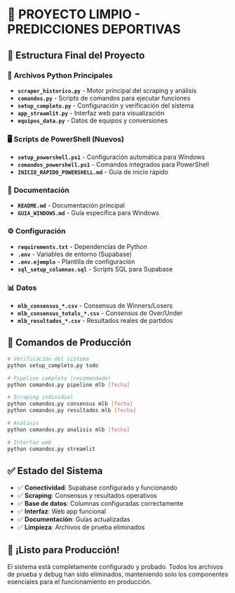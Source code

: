 # 🎯 PROYECTO LIMPIO - PREDICCIONES DEPORTIVAS

## 📂 Estructura Final del Proyecto

### 🐍 **Archivos Python Principales**
- **`scraper_historico.py`** - Motor principal del scraping y análisis
- **`comandos.py`** - Scripts de comandos para ejecutar funciones
- **`setup_completo.py`** - Configuración y verificación del sistema
- **`app_streamlit.py`** - Interfaz web para visualización
- **`equipos_data.py`** - Datos de equipos y conversiones

### 🖥️ **Scripts de PowerShell (Nuevos)**
- **`setup_powershell.ps1`** - Configuración automática para Windows
- **`comandos_powershell.ps1`** - Comandos integrados para PowerShell
- **`INICIO_RAPIDO_POWERSHELL.md`** - Guía de inicio rápido

### 📄 **Documentación**
- **`README.md`** - Documentación principal
- **`GUIA_WINDOWS.md`** - Guía específica para Windows

### ⚙️ **Configuración**
- **`requirements.txt`** - Dependencias de Python
- **`.env`** - Variables de entorno (Supabase)
- **`.env.ejemplo`** - Plantilla de configuración
- **`sql_setup_columnas.sql`** - Scripts SQL para Supabase

### 📊 **Datos**
- **`mlb_consensus_*.csv`** - Consensus de Winners/Losers
- **`mlb_consensus_totals_*.csv`** - Consensus de Over/Under
- **`mlb_resultados_*.csv`** - Resultados reales de partidos

## 🚀 Comandos de Producción

```bash
# Verificación del sistema
python setup_completo.py todo

# Pipeline completo (recomendado)
python comandos.py pipeline mlb [fecha]

# Scraping individual
python comandos.py consensus mlb [fecha]
python comandos.py resultados mlb [fecha]

# Análisis
python comandos.py analisis mlb [fecha]

# Interfaz web
python comandos.py streamlit
```

## ✅ Estado del Sistema

- ✅ **Conectividad**: Supabase configurado y funcionando
- ✅ **Scraping**: Consensus y resultados operativos
- ✅ **Base de datos**: Columnas configuradas correctamente
- ✅ **Interfaz**: Web app funcional
- ✅ **Documentación**: Guías actualizadas
- ✅ **Limpieza**: Archivos de prueba eliminados

## 🎉 ¡Listo para Producción!

El sistema está completamente configurado y probado. Todos los archivos de prueba y debug han sido eliminados, manteniendo solo los componentes esenciales para el funcionamiento en producción.
